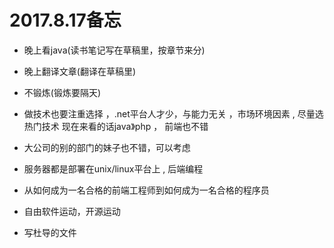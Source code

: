 
# 2017.8.17备忘

* 晚上看java(读书笔记写在草稿里，按章节来分)
* 晚上翻译文章(翻译在草稿里)
* 不锻炼(锻炼要隔天)

* 做技术也要注重选择 ，.net平台人才少，与能力无关 ，市场环境因素 , 尽量选热门技术         现在来看的话java》php  ， 前端也不错

* 大公司的别的部门的妹子也不错，可以考虑

* 服务器都是部署在unix/linux平台上   ,   后端编程

* 从如何成为一名合格的前端工程师到如何成为一名合格的程序员

* 自由软件运动，开源运动

* 写杜导的文件



























